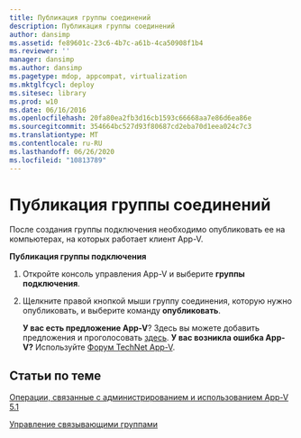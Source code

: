 ```yaml
---
title: Публикация группы соединений
description: Публикация группы соединений
author: dansimp
ms.assetid: fe89601c-23c6-4b7c-a61b-4ca50908f1b4
ms.reviewer: ''
manager: dansimp
ms.author: dansimp
ms.pagetype: mdop, appcompat, virtualization
ms.mktglfcycl: deploy
ms.sitesec: library
ms.prod: w10
ms.date: 06/16/2016
ms.openlocfilehash: 20fa80ea2fb3d16cb1593c66668aa7e86d6ea86e
ms.sourcegitcommit: 354664bc527d93f80687cd2eba70d1eea024c7c3
ms.translationtype: MT
ms.contentlocale: ru-RU
ms.lasthandoff: 06/26/2020
ms.locfileid: "10813789"
---
```

# Публикация группы соединений


После создания группы подключения необходимо опубликовать ее на компьютерах, на которых работает клиент App-V.

**Публикация группы подключения**

1.  Откройте консоль управления App-V и выберите **группы подключения**.

2.  Щелкните правой кнопкой мыши группу соединения, которую нужно опубликовать, и выберите команду **опубликовать**.

    **У вас есть предложение App-V**? Здесь вы можете добавить предложения и проголосовать [здесь](http://appv.uservoice.com/forums/280448-microsoft-application-virtualization). **У вас возникла ошибка App-V?** Используйте [Форум TechNet App-V](https://social.technet.microsoft.com/Forums/home?forum=mdopappv).

## Статьи по теме


[Операции, связанные с администрированием и использованием App-V 5.1](operations-for-app-v-51.md)

[Управление связывающими группами](managing-connection-groups51.md)

 

 





